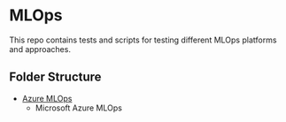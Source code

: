 # MLOps

This repo contains tests and scripts for testing different MLOps platforms and approaches.

## Folder Structure

* [Azure MLOps](azure/README.md)
  * Microsoft Azure MLOps
